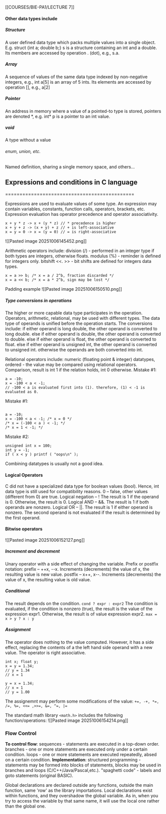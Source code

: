 [[COURSES/BIE-PA1/LECTURE 7]]
#### Other data types include
##### Structure
A user defined data type which packs multiple values into a single object. E.g. struct {int a; double b;} s is a structure containing an int and a double. Its members are accessed by operation . (dot), e.g., s.a.
##### Array
A sequence of values of the same data type indexed by non-negative integers, e.g., int a[5] is an array of 5 ints. Its elements are accessed by operation [], e.g., a[2]

##### Pointer
An address in memory where a value of a pointed-to type is stored, pointers are denoted \*, e.g. int\* p is a pointer to an int value.

##### void
A type without a value

###### enum, union, etc.
Named definition, sharing a single memory space, and others...

## Expressions and conditions in C language
=============================================

Expressions are used to evaluate values of some type. An expression may contain variables, constants, function calls, operators, brackets, etc. Expression evaluation has operator precedence and operator associativity.
```
x + y * z -> x + (y * z) // * precedence is higher
x + y + z -> (x + y) + z // + is left-associative
x = y = 0 -> x = (y = 0) // = is right-associative
```

![[Pasted image 20251006145452.png]]

Arithmetic operators include:
division (/) - performed in an integer type if both types are integers, otherwise floats.
modulus (%) - reminder is defined for integers only. 
bitshift <<. >> - bit shifts are defined for integers data types.
```
x = a >> b; /* x = a / 2^b, fraction discarded */
x = a << b; /* x = a * 2^b, sign may be lost */
```

Padding example
![[Pasted image 20251006150510.png]]


##### Type conversions in operations

The higher or more capable data type participates in the operation. Operators, arithmetic, relational, may be used with different types. The data type of operands is unified before the operation starts. The conversions include:
if either operand is long double, the other operand is converted to long double.
else if either operand is double, the other operand is converted to double.
else if either operand is float, the other operand is converted to float.
else if either operand is unsigned int, the other operand is converted to unsigned int.
otherwise the operands are both converted into int.

Relational operators include: numeric (floating point & integer) datatypes, ordered - the value may be compared using relational operators. Comparison, result is int 1 if the relation holds, int 0 otherwise.
Mistake #1:
```
a = -10;
x = -100 < a < -1;
// -100 < a is evaluated first into (1). therefore, (1) < -1 is evaluated as 0.
```


Mistake #1:
```

a = -10;
x = -100 < a < -1; /* x = 0 */
/* x = (-100 < a ) < -1; */
/* x = 1 < -1; */
```
Mistake #2:
```
unsigned int x = 100;
int y = -1;
if ( x < y ) printf ( "oops\n" );
```
Combining datatypes is usually not a good idea.


#### Logical Operators
C did not have a specialized data type for boolean values (bool). Hence, int data type is still used for compatibility reasons. 0 – false, other values (different from 0) are true. 
Logical negation – ! The result is 1 if the operand is 0. Otherwise, the result is 0. 
Logical AND – &&. The result is 1 if both operands are nonzero. 
Logical OR – ||. The result is 1 if either operand is nonzero. The second operand is not evaluated if the result is determined by the first operand.

#### Bitwise operators
![[Pasted image 20251006152127.png]]


##### Increment and decrement
Unary operator with a side effect of changing the variable. Prefix or postfix notation:
prefix – ++x, --x. Increments (decrements) the value of x, the resulting value is new value.
postfix – x++, x--. Increments (decrements) the value of x, the resulting value is old value.

##### Conditional
The result depends on the condition.
`cond ? expr : expr2`
The condition is evaluated, if the condition is nonzero (true), the result is the value of the expression expr1. Otherwise, the result is of value expression expr2.
`max = x > y ? x : y`

##### Assignment
The operator does nothing to the value computed. However, it has a side effect, replacing the contents of a the left hand side operand with a new value. The operator is right associative.
```
int x; float y;
x = y = 1.34;
// y = 1.34
// x = 1

y = x = 1.34;
// x = 1
// y = 1.00
```

The assignemnt may perform some modifications of the value:
`+=, -+, *=, /=, %=, <<= ,>>=, &=, ^=, |=`

The standard math library `<math.h>` includes the following function/operations:
![[Pasted image 20251006154214.png]]

### Flow Control
__To control flow__:
sequences - statements are executed in a top-down order.
branches - one or more statements are executed only under a certain condition.
loops - one or more statements are executed repeatedly, absed on a certain condition.
__Implementation__:
structured programming - statements may be formed into blocks of statements, blocks may be used in branches and loops (C/C++/Java/Pascal,etc.).
"spaghetti code" - labels and goto statements (original BASIC).

Global declarations are declared outside any functions, outside the main function, same 'row' as the library importations. Local declarations exist within functions, and they overshadow the global variable. As in, when you try to access the variable by that same name, it will use the local one rather than the global one.